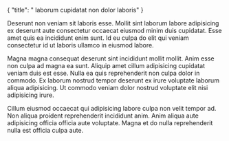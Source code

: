 {
  "title": " laborum cupidatat non dolor laboris"
}

Deserunt non veniam sit laboris esse. Mollit sint laborum labore adipisicing ex deserunt aute consectetur occaecat eiusmod minim duis cupidatat. Esse amet quis ea incididunt enim sunt. Id eu culpa do elit qui veniam consectetur id ut laboris ullamco in eiusmod labore.

Magna magna consequat deserunt sint incididunt mollit mollit. Anim esse non culpa ad magna ea sunt. Aliquip amet cillum adipisicing cupidatat veniam duis est esse. Nulla ea quis reprehenderit non culpa dolor in commodo. Ex laborum nostrud tempor deserunt ex irure voluptate laborum aliqua adipisicing. Ut commodo veniam dolor nostrud voluptate elit nisi adipisicing irure.

Cillum eiusmod occaecat qui adipisicing labore culpa non velit tempor ad. Non aliqua proident reprehenderit incididunt anim. Anim aliqua aute adipisicing officia officia aute voluptate. Magna et do nulla reprehenderit nulla est officia culpa aute.